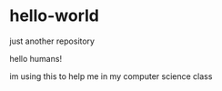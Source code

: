 # hello-world
just another repository

hello humans!

im using this to help me in my computer science class
